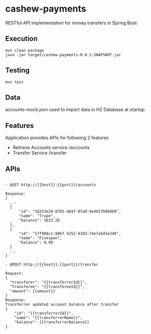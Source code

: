 # cashew-payments
RESTful API implementation for money transfers in Spring Boot

## Execution
```
mvn clean package
java -jar target/cashew-payments-0.0.1-SNAPSHOT.jar
```

## Testing
```
mvn test
```

## Data
accounts-mock.json used to import data in H2 Database at startup.

## Features
Application provides APIs for following 2 features

- Retrieve Accounts service /accounts
- Transfer Service /transfer


## APIs
```

- @GET http://{{host}}:{{port}}/accounts

Response:
[
  ...
  {
      "id": "3d253e29-8785-464f-8fa0-9e4b57699db9",
      "name": "Trupe",
      "balance": 1033.26
  },
  {
      "id": "17f904c1-806f-4252-9103-74e7a5d3e340",
      "name": "Fivespan",
      "balance": 0.00
  }
  ...
]

- @POST http://{{host}}:{{port}}/transfer

Request:
{
  "transferer": "{{transferrerId}}",
  "transferee": "{{transfereeId}}",
  "amount": {{amount}}
}
Response: 
Transferrer updated account balance after transfer
{
    "id": "{{transferrerId}}",
    "name": "{{transferrerName}}",
    "balance": {{transferrerBalance}}
}
```

